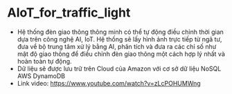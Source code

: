 # AIoT_for_traffic_light
- Hệ thống đèn giao thông thông minh có thể tự động điều chỉnh thời gian  dựa trên công nghệ AI, IoT. Hệ thống sẽ lấy hình ảnh trực tiếp từ ngã tư, đưa về bộ trung tâm xử lý bằng AI, phân tích và đưa ra các chỉ số như mật độ giao thông để điều chỉnh đèn giao thông một cách hợp lý nhất và hoàn toàn tự động. 
- Dữ liệu sẽ được lưu trữ trên Cloud của Amazon với cơ sở dữ liệu NoSQL AWS DynamoDB
- Link video: https://www.youtube.com/watch?v=zLcPOHUMWng
